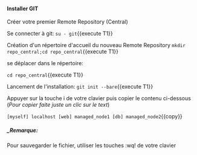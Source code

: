 #### Installer GIT

Créer votre premier Remote Repository (Central)

 Se connecter à git:
   `su - git`{{execute T1}}

 Création d'un répertoire d'accueil du nouveau Remote Repository
`mkdir repo_central;cd repo_central`{{execute T1}}

 se déplacer dans le répertoire:
 
   `cd repo_central`{{execute T1}}

 Lancement de l'installation:
  `git init --bare`{{execute T1}}

Appuyer sur la touche i de votre clavier puis copier le contenu ci-dessous (_Pour copier faite juste un clic sur le text_)

`
[myself]
localhost
[web]
managed_node1
[db]
managed_node2
`{{copy}}


##### _Remarque:

Pour sauvegarder le fichier, utiliser les touches :wq! de votre clavier
